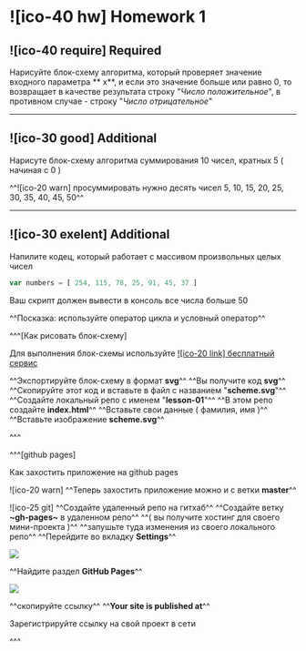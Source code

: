 # ![ico-40 hw] Homework 1

## ![ico-40 require] Required

Нарисуйте блок-схему алгоритма, который проверяет значение входного параметра ** x**, и если это значение больше или равно 0, то возвращает в качестве результата строку "_Число положительное_", в противном случае - строку "_Число отрицательное_"

_______________________________________________________________________

## ![ico-30 good] Additional

Нарисуте блок-схему алгоритма суммирования 10 чисел, кратных 5 ( начиная с 0 )

^^![ico-20 warn] просуммировать нужно десять чисел 5, 10, 15, 20, 25, 30, 35, 40, 45, 50^^

______________________________________________________________________

## ![ico-30 exelent] Additional

Напилите кодец, который работает с массивом произвольных целых чисел

~~~js
var numbers = [ 254, 115, 78, 25, 91, 45, 37 ]
~~~

Ваш скрипт должен вывести в консоль все числа больше 50

^^Посказка: используйте оператор цикла и условный оператор^^


^^^[Как рисовать блок-схему]

Для выполнения блок-схемы используйте [![ico-20 link] бесплатный сервис](https://www.draw.io/)

^^Экспортируйте блок-схему в формат  **svg**^^
^^Вы получите код  **svg**^^
^^Скопируйте этот код и вставьте в файл с названием "**scheme.svg**"^^
^^Создайте локальный репо с именем "**lesson-01**"^^
^^В этом репо создайте  **index.html**^^
^^Вставьте свои данные ( фамилия, имя )^^
^^Вставьте изображение **scheme.svg**^^

^^^


^^^[github pages]

Как захостить приложение на github pages

![ico-20 warn] ^^Теперь захостить приложение можно и с ветки **master**^^

![ico-25 git] ^^Создайте удаленный репо на гитхаб^^
^^Создайте ветку  **~gh-pages~**  в удаленном репо^^
^^( вы получите хостинг для своего мини-проекта )^^
^^запушьте туда изменения из своего локального репо^^
^^Перейдите во вкладку **Settings**^^

![](https://github.com/garevna/js-course/blob/master/images/lessons/github-settings.png?raw=true)

^^Найдите раздел **GitHub Pages**^^


![](https://github.com/garevna/js-course/blob/master/images/lessons/gh-pages.png?raw=true)

^^скопируйте ссылку^^
^^**Your site is published at**^^

Зарегистрируйте ссылку на свой проект в сети

^^^
